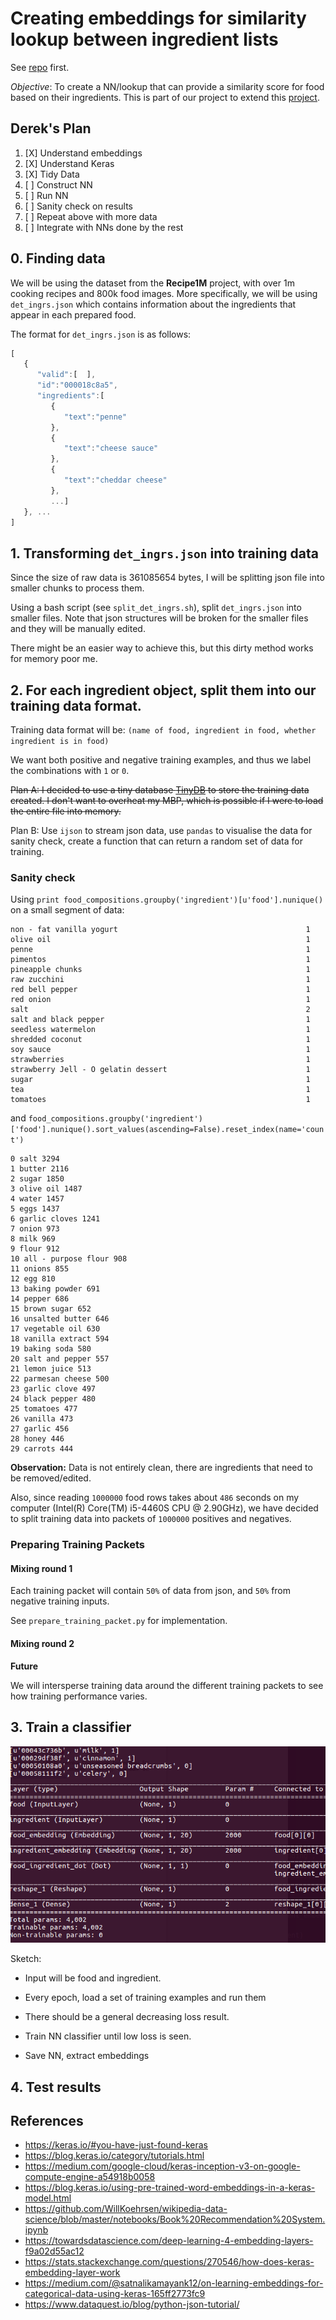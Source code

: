 # Creating embeddings for similarity lookup between ingredient lists

See [repo](https://github.com/yyc/cs3244) first.

*Objective*: To create a NN/lookup that can provide a similarity score for food
based on their ingredients. This is part of our project to extend this
[project](http://pic2recipe.csail.mit.edu/).

## Derek's Plan

1. [X] Understand embeddings
2. [X] Understand Keras
3. [X] Tidy Data
4. [ ] Construct NN
5. [ ] Run NN
5. [ ] Sanity check on results
6. [ ] Repeat above with more data
7. [ ] Integrate with NNs done by the rest

## 0. Finding data

We will be using the dataset from the **Recipe1M** project, with over 1m cooking
recipes and 800k food images. More specifically, we will be using
`det_ingrs.json` which contains information about the ingredients that appear in
each prepared food.

The format for `det_ingrs.json` is as follows:

```javascript
[  
   {  
      "valid":[  ],
      "id":"000018c8a5",
      "ingredients":[  
         {  
            "text":"penne"
         },
         {  
            "text":"cheese sauce"
         },
         {  
            "text":"cheddar cheese"
         },
         ...]
   }, ...
]
```

## 1. Transforming `det_ingrs.json` into training data

Since the size of raw data is 361085654 bytes, I will be splitting json file into smaller chunks to process them.

Using a bash script (see `split_det_ingrs.sh`), split `det_ingrs.json` into
smaller files. Note that json structures will be broken for the smaller files
and they will be manually edited.

There might be an easier way to achieve this, but this dirty method works for memory poor me.

## 2. For each ingredient object, split them into our training data format.

Training data format will be:
`(name of food, ingredient in food, whether ingredient is in food)`

We want both positive and negative training examples, and thus we label the
combinations with `1` or `0`.

~~Plan A: I decided to use a tiny database [TinyDB](https://pypi.org/project/tinydb/) to store the training data created. I don't want to overheat my MBP, which is possible if I were to load the entire file into memory.~~

Plan B: Use `ijson` to stream json data, use `pandas` to visualise the data for sanity check, create a function that can return a random set of data for training.

### Sanity check

Using `print food_compositions.groupby('ingredient')[u'food'].nunique()` on a small segment of data:

```
non - fat vanilla yogurt                                          1
olive oil                                                         1
penne                                                             1
pimentos                                                          1
pineapple chunks                                                  1
raw zucchini                                                      1
red bell pepper                                                   1
red onion                                                         1
salt                                                              2
salt and black pepper                                             1
seedless watermelon                                               1
shredded coconut                                                  1
soy sauce                                                         1
strawberries                                                      1
strawberry Jell - O gelatin dessert                               1
sugar                                                             1
tea                                                               1
tomatoes                                                          1
```

and `food_compositions.groupby('ingredient')['food'].nunique().sort_values(ascending=False).reset_index(name='count')`

```
0 salt 3294
1 butter 2116
2 sugar 1850
3 olive oil 1487
4 water 1457
5 eggs 1437
6 garlic cloves 1241
7 onion 973
8 milk 969
9 flour 912
10 all - purpose flour 908
11 onions 855
12 egg 810
13 baking powder 691
14 pepper 686
15 brown sugar 652
16 unsalted butter 646
17 vegetable oil 630
18 vanilla extract 594
19 baking soda 580
20 salt and pepper 557
21 lemon juice 513
22 parmesan cheese 500
23 garlic clove 497
24 black pepper 480
25 tomatoes 477
26 vanilla 473
27 garlic 456
28 honey 446
29 carrots 444
```
**Observation:** Data is not entirely clean, there are ingredients that need to be removed/edited.

Also, since reading `1000000` food rows takes about `486` seconds on my computer (Intel(R) Core(TM) i5-4460S CPU @ 2.90GHz), we have decided to split training data into packets of `1000000` positives and negatives.

### Preparing Training Packets

#### Mixing round 1

Each training packet will contain `50%` of data from json, and `50%` from negative training inputs.

See `prepare_training_packet.py` for implementation.

#### Mixing round 2

**Future**

We will intersperse training data around the different training packets to see how training performance varies.

## 3. Train a classifier

![Tensorflow Model Creation](report/tensorflow_model_creation.png?raw=true "Model Creation")


Sketch:

* Input will be food and ingredient.

* Every epoch, load a set of training examples and run them

* There should be a general decreasing loss result.

* Train NN classifier until low loss is seen.

* Save NN, extract embeddings

## 4. Test results


## References
* https://keras.io/#you-have-just-found-keras
* https://blog.keras.io/category/tutorials.html
* https://medium.com/google-cloud/keras-inception-v3-on-google-compute-engine-a54918b0058
* https://blog.keras.io/using-pre-trained-word-embeddings-in-a-keras-model.html
* https://github.com/WillKoehrsen/wikipedia-data-science/blob/master/notebooks/Book%20Recommendation%20System.ipynb
* https://towardsdatascience.com/deep-learning-4-embedding-layers-f9a02d55ac12
* https://stats.stackexchange.com/questions/270546/how-does-keras-embedding-layer-work
* https://medium.com/@satnalikamayank12/on-learning-embeddings-for-categorical-data-using-keras-165ff2773fc9
* https://www.dataquest.io/blog/python-json-tutorial/
